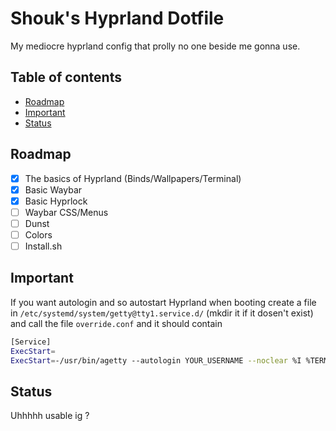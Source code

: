 # Shouk's Hyprland Dotfile
My mediocre hyprland config that prolly no one beside me gonna use.

## Table of contents
- [Roadmap](#Roadmap)
- [Important](#Important)
- [Status](#Status)

## Roadmap
- [x] The basics of Hyprland (Binds/Wallpapers/Terminal)
- [x] Basic Waybar
- [x] Basic Hyprlock
- [ ] Waybar CSS/Menus
- [ ] Dunst
- [ ] Colors
- [ ] Install.sh

## Important
If you want autologin and so autostart Hyprland when booting create a file in `/etc/systemd/system/getty@tty1.service.d/` (mkdir it if it dosen't exist) and call the file `override.conf`
and it should contain

```bash
[Service]
ExecStart=
ExecStart=-/usr/bin/agetty --autologin YOUR_USERNAME --noclear %I %TERM
```

## Status
Uhhhhh usable ig ?
